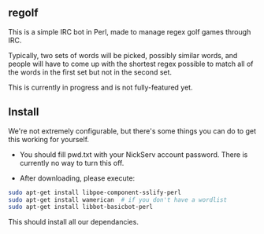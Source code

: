 ## regolf

This is a simple IRC bot in Perl, made to manage regex golf games through IRC.

Typically, two sets of words will be picked, possibly similar words, and people will have to come up with the shortest regex possible to match all of the words in the first set but not in the second set.

This is currently in progress and is not fully-featured yet.

## Install

We're not extremely configurable, but there's some things you can do to get this working for yourself.

 - You should fill pwd.txt with your NickServ account password. There is currently no way to turn this off.

 - After downloading, please execute:

```bash
sudo apt-get install libpoe-component-sslify-perl
sudo apt-get install wamerican  # if you don't have a wordlist
sudo apt-get install libbot-basicbot-perl
```

This should install all our dependancies.
